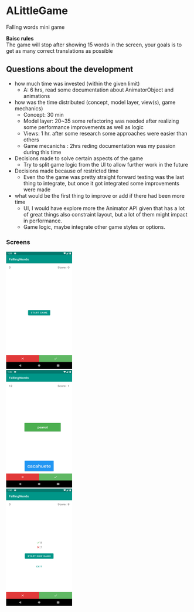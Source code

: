 # ALittleGame

Falling words mini game 

**Baisc rules** <br/>
The game will stop after showing 15 words in the screen, your goals is to get as many correct translations as possible

## Questions about the development
* how much time was invested (within the given limit)
  - A: 6 hrs, read some documentation about AnimatorObject and animations
* how was the time distributed (concept, model layer, view(s), game mechanics)
  - Concept: 30 min
  - Model layer: 20~35 some refactoring was needed after realizing some performance improvements as well as logic
  - Views: 1 hr. after some research some approaches were easier than others
  - Game mecanichs : 2hrs reding documentation was my passion during this time
* Decisions made to solve certain aspects of the game
  - Try to split game logic from the UI to allow further work in the future
* Decisions made because of restricted time
  - Even tho the game was pretty straight forward testing was the last thing to integrate, but once it got integrated some improvements were made
* what would be the first thing to improve or add if there had been more time
  - UI, I would have explore more the Animator API given that has a lot of great things also constraint layout, but a lot of them might impact in performance.
  - Game logic, maybe integrate other game styles or options.


### Screens 
<div class="row">
  <div class="column">
    <img src="screenshoots/new_game.png" width="180" height="320">
  </div>
  <div class="column">
<img src="screenshoots/game.png" width="180" height="320">
  </div>
  <div class="column">
<img src="screenshoots/restart.png" width="180" height="320">
  </div>
</div>


